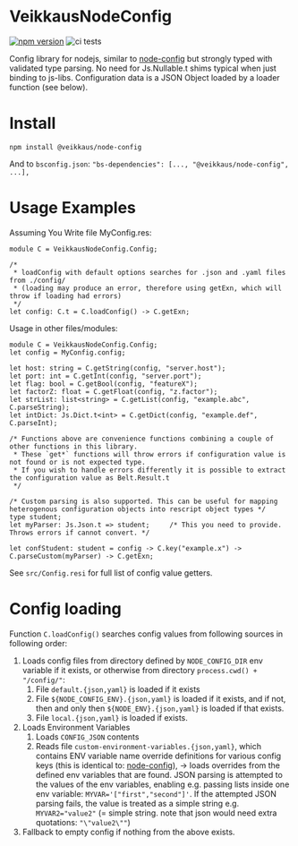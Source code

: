 # VeikkausNodeConfig
[![npm version][npmimg]][npm]
![ci tests](https://github.com/veikkaus/node-config/actions/workflows/tests.yml/badge.svg)

Config library for nodejs, similar to [node-config](https://github.com/node-config/node-config) but strongly typed with validated type parsing. No need for Js.Nullable.t shims typical when just binding to js-libs. Configuration data is a JSON Object loaded by a loader function (see below).


# Install
```
npm install @veikkaus/node-config
```
And to `bsconfig.json`: `"bs-dependencies": [..., "@veikkaus/node-config", ...],`


# Usage Examples

Assuming You Write file MyConfig.res:
```rescript
module C = VeikkausNodeConfig.Config;

/*
 * loadConfig with default options searches for .json and .yaml files from ./config/
 * (loading may produce an error, therefore using getExn, which will throw if loading had errors)
 */
let config: C.t = C.loadConfig() -> C.getExn;
```

Usage in other files/modules:
```rescript
module C = VeikkausNodeConfig.Config;
let config = MyConfig.config;

let host: string = C.getString(config, "server.host");
let port: int = C.getInt(config, "server.port");
let flag: bool = C.getBool(config, "featureX");
let factorZ: float = C.getFloat(config, "z.factor");
let strList: list<string> = C.getList(config, "example.abc", C.parseString);
let intDict: Js.Dict.t<int> = C.getDict(config, "example.def", C.parseInt);

/* Functions above are convenience functions combining a couple of other functions in this library.
 * These `get*` functions will throw errors if configuration value is not found or is not expected type.
 * If you wish to handle errors differently it is possible to extract the configuration value as Belt.Result.t
 */

/* Custom parsing is also supported. This can be useful for mapping heterogenous configuration objects into rescript object types */
type student;
let myParser: Js.Json.t => student;     /* This you need to provide. Throws errors if cannot convert. */

let confStudent: student = config -> C.key("example.x") -> C.parseCustom(myParser) -> C.getExn;
```
See `src/Config.resi` for full list of config value getters.

# Config loading

Function `C.loadConfig()` searches config values from following sources in following order:
1. Loads config files from directory defined by `NODE_CONFIG_DIR` env variable if it exists, or otherwise from directory `process.cwd() + "/config/"`:
   1. File `default.{json,yaml}` is loaded if it exists
   2. File `${NODE_CONFIG_ENV}.{json,yaml}` is loaded if it exists, and if not, then and only then `${NODE_ENV}.{json,yaml}` is loaded if that exists.
   3. File `local.{json,yaml}` is loaded if exists.
2. Loads Environment Variables
   1. Loads `CONFIG_JSON` contents
   2. Reads file `custom-environment-variables.{json,yaml}`, which contains ENV variable name override definitions for various config keys (this is identical to: [node-config](https://github.com/lorenwest/node-config/wiki/Environment-Variables#custom-environment-variables)), -> loads overrides from the defined env variables that are found.
   JSON parsing is attempted to the values of the env variables, enabling e.g. passing lists inside one env variable: `MYVAR='["first","second"]'`. If the attempted JSON parsing fails, the value is treated as a simple string e.g. `MYVAR2="value2"` (= simple string. note that json would need extra quotations: `"\"value2\""`)
3. Fallback to empty config if nothing from the above exists.


[npmimg]: https://img.shields.io/npm/v/@veikkaus/node-config.svg
[npm]: https://www.npmjs.com/package/@veikkaus/node-config
